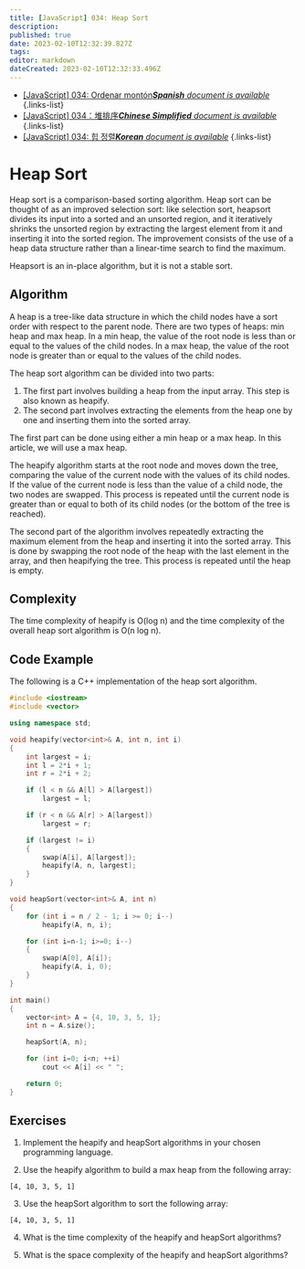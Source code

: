 ```yaml
---
title: [JavaScript] 034: Heap Sort
description: 
published: true
date: 2023-02-10T12:32:39.827Z
tags: 
editor: markdown
dateCreated: 2023-02-10T12:32:33.496Z
---
```


- [[JavaScript] 034: Ordenar montón***Spanish** document is available*](/es/Knowledge-base/Algorithm/javascript-034-heap-sort)
{.links-list}
- [[JavaScript] 034：堆排序***Chinese Simplified** document is available*](/zh/Knowledge-base/Algorithm/javascript-034-heap-sort)
{.links-list}
- [[JavaScript] 034: 힙 정렬***Korean** document is available*](/ko/Knowledge-base/Algorithm/javascript-034-heap-sort)
{.links-list}


# Heap Sort

Heap sort is a comparison-based sorting algorithm. Heap sort can be thought of as an improved selection sort: like selection sort, heapsort divides its input into a sorted and an unsorted region, and it iteratively shrinks the unsorted region by extracting the largest element from it and inserting it into the sorted region. The improvement consists of the use of a heap data structure rather than a linear-time search to find the maximum.

Heapsort is an in-place algorithm, but it is not a stable sort.

## Algorithm

A heap is a tree-like data structure in which the child nodes have a sort order with respect to the parent node. There are two types of heaps: min heap and max heap. In a min heap, the value of the root node is less than or equal to the values of the child nodes. In a max heap, the value of the root node is greater than or equal to the values of the child nodes.

The heap sort algorithm can be divided into two parts:

1. The first part involves building a heap from the input array. This step is also known as heapify.
2. The second part involves extracting the elements from the heap one by one and inserting them into the sorted array.

The first part can be done using either a min heap or a max heap. In this article, we will use a max heap.

The heapify algorithm starts at the root node and moves down the tree, comparing the value of the current node with the values of its child nodes. If the value of the current node is less than the value of a child node, the two nodes are swapped. This process is repeated until the current node is greater than or equal to both of its child nodes (or the bottom of the tree is reached).

The second part of the algorithm involves repeatedly extracting the maximum element from the heap and inserting it into the sorted array. This is done by swapping the root node of the heap with the last element in the array, and then heapifying the tree. This process is repeated until the heap is empty.

## Complexity

The time complexity of heapify is O(log n) and the time complexity of the overall heap sort algorithm is O(n log n).

## Code Example

The following is a C++ implementation of the heap sort algorithm.

```C++
#include <iostream>
#include <vector>

using namespace std;

void heapify(vector<int>& A, int n, int i)
{
    int largest = i;
    int l = 2*i + 1;
    int r = 2*i + 2;

    if (l < n && A[l] > A[largest])
        largest = l;

    if (r < n && A[r] > A[largest])
        largest = r;

    if (largest != i)
    {
        swap(A[i], A[largest]);
        heapify(A, n, largest);
    }
}

void heapSort(vector<int>& A, int n)
{
    for (int i = n / 2 - 1; i >= 0; i--)
        heapify(A, n, i);

    for (int i=n-1; i>=0; i--)
    {
        swap(A[0], A[i]);
        heapify(A, i, 0);
    }
}

int main()
{
    vector<int> A = {4, 10, 3, 5, 1};
    int n = A.size();

    heapSort(A, n);

    for (int i=0; i<n; ++i)
        cout << A[i] << " ";

    return 0;
}
```

## Exercises

1. Implement the heapify and heapSort algorithms in your chosen programming language.

2. Use the heapify algorithm to build a max heap from the following array:

```
[4, 10, 3, 5, 1]
```

3. Use the heapSort algorithm to sort the following array:

```
[4, 10, 3, 5, 1]
```

4. What is the time complexity of the heapify and heapSort algorithms?

5. What is the space complexity of the heapify and heapSort algorithms?